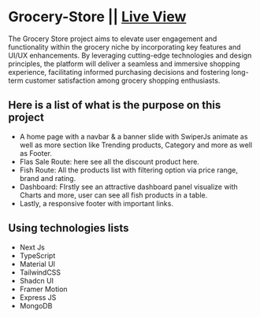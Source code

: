 # Grocery-Store || [Live View](https://grocery-store-fronted.vercel.app/)

The Grocery Store project aims to elevate user engagement and functionality within the grocery niche by incorporating key features and UI/UX enhancements. By leveraging cutting-edge technologies and design principles, the platform will deliver a seamless and immersive shopping experience, facilitating informed purchasing decisions and fostering long-term customer satisfaction among grocery shopping enthusiasts.

## Here is a list of what is the purpose on this project

- A home page with a navbar & a banner slide with SwiperJs animate as well as more section like Trending products, Category and more as well as Footer.
- Flas Sale Route: here see all the discount product here.
- Fish Route: All the products list with filtering option via price range, brand and rating.
- Dashboard: FIrstly see an attractive dashboard panel visualize with Charts and more, user can see all fish products in a table.
- Lastly, a responsive footer with important links.

## Using technologies lists

- Next Js
- TypeScript
- Material UI
- TailwindCSS
- Shadcn UI
- Framer Motion
- Express JS
- MongoDB
